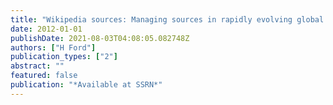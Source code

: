 ```yaml
---
title: "Wikipedia sources: Managing sources in rapidly evolving global news articles on the English Wikipedia"
date: 2012-01-01
publishDate: 2021-08-03T04:08:05.082748Z
authors: ["H Ford"]
publication_types: ["2"]
abstract: ""
featured: false
publication: "*Available at SSRN*"
---
```


